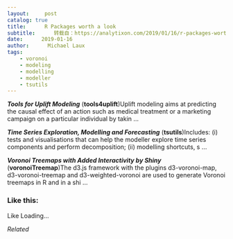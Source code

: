 ```yaml
---
layout:     post
catalog: true
title:      R Packages worth a look
subtitle:      转载自：https://analytixon.com/2019/01/16/r-packages-worth-a-look-1396/
date:      2019-01-16
author:      Michael Laux
tags:
    - voronoi
    - modeling
    - modelling
    - modeller
    - tsutils
---
```


***Tools for Uplift Modeling*** (**tools4uplift**)Uplift modeling aims at predicting the causal effect of an action such as medical treatment or a marketing campaign on a particular individual by takin …

***Time Series Exploration, Modelling and Forecasting*** (**tsutils**)Includes: (i) tests and visualisations that can help the modeller explore time series components and perform decomposition; (ii) modelling shortcuts, s …

***Voronoi Treemaps with Added Interactivity by Shiny*** (**voronoiTreemap**)The d3.js framework with the plugins d3-voronoi-map, d3-voronoi-treemap and d3-weighted-voronoi are used to generate Voronoi treemaps in R and in a shi …





### Like this:

Like Loading...


*Related*

